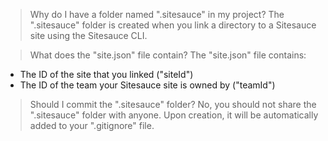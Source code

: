 > Why do I have a folder named ".sitesauce" in my project?
The ".sitesauce" folder is created when you link a directory to a Sitesauce site using the Sitesauce CLI.

> What does the "site.json" file contain?
The "site.json" file contains:
- The ID of the site that you linked ("siteId")
- The ID of the team your Sitesauce site is owned by ("teamId")

> Should I commit the ".sitesauce" folder?
No, you should not share the ".sitesauce" folder with anyone.
Upon creation, it will be automatically added to your ".gitignore" file.
